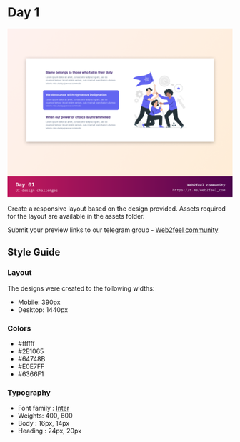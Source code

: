 # Day 1 
![Design preview](/day01/design/preview.png)

Create a responsive layout based on the design provided. Assets required for the layout are available in the assets folder. 

Submit your preview links to our telegram group - [Web2feel community](https://t.me/web2feel_com)

## Style Guide

### Layout
The designs were created to the following widths:

- Mobile: 390px
- Desktop: 1440px

### Colors

- #ffffff
- #2E1065
- #64748B
- #E0E7FF
- #6366F1

### Typography

- Font family : [Inter](https://fonts.google.com/specimen/Inter) 
- Weights: 400, 600
- Body : 16px, 14px
- Heading : 24px, 20px





